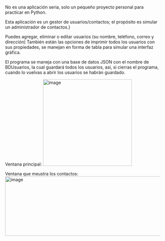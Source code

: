 No es una aplicación seria, solo un pequeño proyecto personal para practicar en Python.

Esta aplicación es un gestor de usuarios/contactos; el propósito es simular un administrador de contactos.}

Puedes agregar, eliminar o editar usuarios (su nombre, teléfono, correo y dirección)
También están las opciones de imprimir todos los usuarios con sus propiedades, se manejan en forma de tabla para simular una interfaz gráfica.

El programa se maneja con una base de datos JSON con el nombre de BDUsuarios, la cual guardará todos los usuarios, así, si cierras el programa, cuando lo vuelvas a abrir los usuarios se habrán guardado.

Ventana principal:
<img width="288" height="281" alt="image" src="https://github.com/user-attachments/assets/0a058ec0-aa99-4617-8bfa-178fd48db323" />


Ventana que meustra los contactos:
<img width="690" height="193" alt="image" src="https://github.com/user-attachments/assets/c7a0b2ff-d12d-4510-ab22-3eec88115286" />

